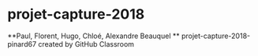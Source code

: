 # projet-capture-2018
**Paul, Florent, Hugo, Chloé, Alexandre Beauquel **
projet-capture-2018-pinard67 created by GitHub Classroom
